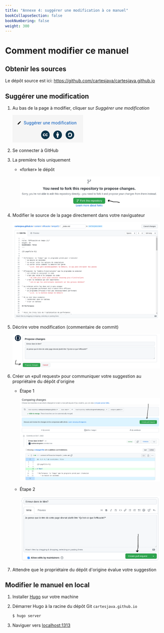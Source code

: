 ```yaml
---
title: "Annexe 4: suggérer une modification à ce manuel"
bookCollapseSection: false
bookNumbering: false
weight: 300
---
```


# Comment modifier ce manuel


## Obtenir les sources

Le dépôt source est ici: https://github.com/cartesjava/cartesjava.github.io

## Suggérer une modification

1. Au bas de la page à modifier, cliquer sur *Suggérer une modification*

    <img class="figure" src="suggerer_modification.png" />

1. Se connecter à GitHub

1. La première fois uniquement

    * «forker» le dépôt

        <img class="figure" src="fork01.png"/>

1. Modifier le source de la page directement dans votre naviguateur

    <img class="figure" src="modifier01.png"/>

1. Décrire votre modification (commentaire de commit)

    <img class="figure" src="commit01.png"/>

1. Créer un «pull request» pour communiquer votre suggestion au propriétaire du dépôt d'origine

    * Étape 1

        <img class="figure" src="pull_request01.png"/>

    * Étape 2

        <img class="figure" src="pull_request02.png"/>

1. Attendre que le propriétaire du dépôt d'origine évalue votre suggestion


## Modifier le manuel en local

1. Installer <a href="https://gohugo.io/" target="_blank">Hugo</a> sur votre machine

1. Démarrer Hugo à la racine du dépôt Git `cartesjava.github.io`

    ```bash
    $ hugo server
    ```

1. Naviguer vers <a href="http://localhost:1313" target="blank">localhost:1313</a>


    
